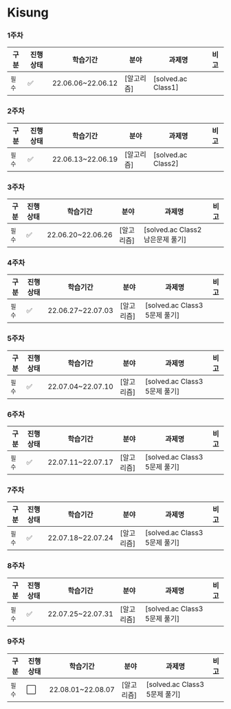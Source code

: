 # Kisung

### 1주차

| 구분   | 진행상태           | 학습기간          | 분야       | 과제명             | 비고 |
| ------ | ------------------ | ----------------- | ---------- | ------------------ | ---- |
| `필수` | :white_check_mark: | 22.06.06~22.06.12 | [알고리즘] | [solved.ac Class1] |      |

### 2주차

| 구분   | 진행상태           | 학습기간          | 분야       | 과제명             | 비고 |
| ------ | ------------------ | ----------------- | ---------- | ------------------ | ---- |
| `필수` | :white_check_mark: | 22.06.13~22.06.19 | [알고리즘] | [solved.ac Class2] |      |

### 3주차

| 구분   | 진행상태           | 학습기간          | 분야       | 과제명                           | 비고 |
| ------ | ------------------ | ----------------- | ---------- | -------------------------------- | ---- |
| `필수` | :white_check_mark: | 22.06.20~22.06.26 | [알고리즘] | [solved.ac Class2 남은문제 풀기] |      |

### 4주차

| 구분   | 진행상태           | 학습기간          | 분야       | 과제명                        | 비고 |
| ------ | ------------------ | ----------------- | ---------- | ----------------------------- | ---- |
| `필수` | :white_check_mark: | 22.06.27~22.07.03 | [알고리즘] | [solved.ac Class3 5문제 풀기] |      |

### 5주차

| 구분   | 진행상태           | 학습기간          | 분야       | 과제명                        | 비고 |
| ------ | ------------------ | ----------------- | ---------- | ----------------------------- | ---- |
| `필수` | :white_check_mark: | 22.07.04~22.07.10 | [알고리즘] | [solved.ac Class3 5문제 풀기] |      |

### 6주차

| 구분   | 진행상태           | 학습기간          | 분야       | 과제명                        | 비고 |
| ------ | ------------------ | ----------------- | ---------- | ----------------------------- | ---- |
| `필수` | :white_check_mark: | 22.07.11~22.07.17 | [알고리즘] | [solved.ac Class3 5문제 풀기] |      |

### 7주차

| 구분   | 진행상태           | 학습기간          | 분야       | 과제명                        | 비고 |
| ------ | ------------------ | ----------------- | ---------- | ----------------------------- | ---- |
| `필수` | :white_check_mark: | 22.07.18~22.07.24 | [알고리즘] | [solved.ac Class3 5문제 풀기] |      |

### 8주차

| 구분   | 진행상태           | 학습기간          | 분야       | 과제명                        | 비고 |
| ------ | ------------------ | ----------------- | ---------- | ----------------------------- | ---- |
| `필수` | :white_check_mark: | 22.07.25~22.07.31 | [알고리즘] | [solved.ac Class3 5문제 풀기] |      |

### 9주차

| 구분   | 진행상태             | 학습기간          | 분야       | 과제명                        | 비고 |
| ------ | -------------------- | ----------------- | ---------- | ----------------------------- | ---- |
| `필수` | :white_large_square: | 22.08.01~22.08.07 | [알고리즘] | [solved.ac Class3 5문제 풀기] |      |

<!-- |`필수` | :white_check_mark: |8| [SSAFY 기본](SSAFY기본) | [SSAFY GIT 실습](SSAFY기본/SSAFY-GIT-실습) | |
|선택| :white_large_square: || [분야 추가] | [프로젝트 추가] | |
|선택| :white_large_square: || [분야 추가] | [프로젝트 추가] | |
|선택| :white_large_square: || [분야 추가] | [프로젝트 추가] | | -->

